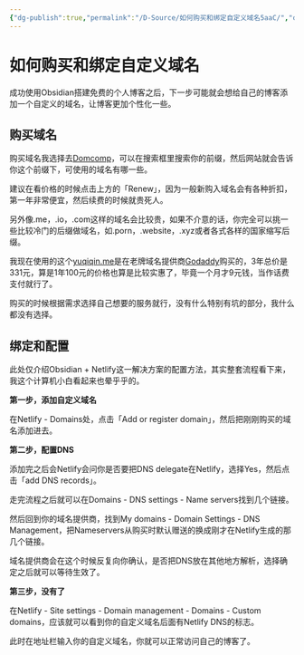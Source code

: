 ```yaml
---
{"dg-publish":true,"permalink":"/D-Source/如何购买和绑定自定义域名5aaC/","created":"2022-06-16T19:30:08.000+08:00","updated":"2022-06-16T19:30:08.000+08:00"}
---
```


# 如何购买和绑定自定义域名

成功使用Obsidian搭建免费的个人博客之后，下一步可能就会想给自己的博客添加一个自定义的域名，让博客更加个性化一些。

## 购买域名
购买域名我选择去[Domcomp](https://www.domcomp.com)，可以在搜索框里搜索你的前缀，然后网站就会告诉你这个前缀下，可使用的域名有哪一些。

建议在看价格的时候点击上方的「Renew」，因为一般新购入域名会有各种折扣，第一年非常便宜，然后续费的时候就贵死人。

另外像.me，.io，.com这样的域名会比较贵，如果不介意的话，你完全可以挑一些比较冷门的后缀做域名，如.porn，.website，.xyz或者各式各样的国家缩写后缀。

我现在使用的这个[yuqiqin.me](https://yuqiqin.me)是在老牌域名提供商[Godaddy](https://dcc.godaddy.com/)购买的，3年总价是331元，算是1年100元的价格也算是比较实惠了，毕竟一个月才9元钱，当作话费支付就行了。

购买的时候根据需求选择自己想要的服务就行，没有什么特别有坑的部分，我什么都没有选择。


## 绑定和配置
此处仅介绍Obsidian + Netlify这一解决方案的配置方法，其实整套流程看下来，我这个计算机小白看起来也晕乎乎的。

**第一步，添加自定义域名**

在Netlify - Domains处，点击「Add or register domain」，然后把刚刚购买的域名添加进去。


**第二步，配置DNS**

添加完之后会Netlify会问你是否要把DNS delegate在Netlify，选择Yes，然后点击「add DNS records」。

走完流程之后就可以在Domains - DNS settings - Name servers找到几个链接。

然后回到你的域名提供商，找到My domains - Domain Settings - DNS Management，把Nameservers从购买时默认赠送的换成刚才在Netlify生成的那几个链接。

域名提供商会在这个时候反复向你确认，是否把DNS放在其他地方解析，选择确定之后就可以等待生效了。

**第三步，没有了**

在Netlify - Site settings - Domain management - Domains - Custom domains，应该就可以看到你的自定义域名后面有Netlify DNS的标志。

此时在地址栏输入你的自定义域名，你就可以正常访问自己的博客了。
